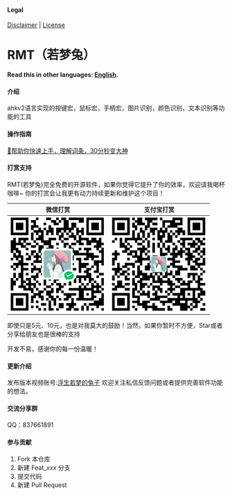 #### Legal
[Disclaimer](DISCLAIMER.md) | [License](LICENSE)

# RMT（若梦兔）
**Read this in other languages: [English](README.en.md).**
#### 介绍
ahkv2语言实现的按键宏，鼠标宏，手柄宏，图片识别，颜色识别，文本识别等功能的工具

#### 操作指南
[🚀帮助你快速上手，理解词条，30分秒变大神](https://zclucas.github.io/RMT/)

#### 打赏支持
RMT(若梦兔)完全免费的开源软件，如果你觉得它提升了你的效率，欢迎请我喝杯咖啡~ 
你的打赏会让我更有动力持续更新和维护这个项目！

| 微信打赏 | 支付宝打赏 |
|------------|----------|
| ![微信打赏](Images/Soft/WeiXin.png) | ![支付宝打赏](Images/Soft/ZhiFuBao.png) |

即使只是5元、10元，也是对我莫大的鼓励！当然，如果你暂时不方便，Star或者分享给朋友也是很棒的支持

开发不易，感谢你的每一份温暖！

#### 更新介绍
发布版本视频账号:[浮生若梦的兔子](https://space.bilibili.com/397441876?spm_id_from=333.1007.0.0) 欢迎关注私信反馈问题或者提供完善软件功能的想法。

#### 交流分享群
QQ：837661891

#### 参与贡献
1.  Fork 本仓库
2.  新建 Feat_xxx 分支
3.  提交代码
4.  新建 Pull Request

